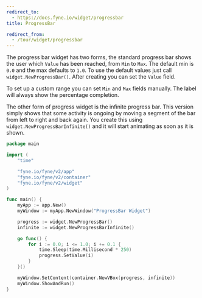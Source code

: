 ```yaml
---
redirect_to:
  - https://docs.fyne.io/widget/progressbar
title: ProgressBar

redirect_from:
  - /tour/widget/progressbar
---
```

The progress bar widget has two forms, the standard progress bar
shows the user which `Value` has been reached, from `Min` to
`Max`. The default min is `0.0` and the max defaults to `1.0`.
To use the default values just call `widget.NewProgressBar()`.
After creating you can set the `Value` field.

To set up a custom range you can set `Min` and `Max` fields
manually. The label will always show the percentage completion.

The other form of progress widget is the infinite progress bar.
This version simply shows that some activity is ongoing by
moving a segment of the bar from left to right and back again.
You create this using `widget.NewProgressBarInfinite()` and
it will start animating as soon as it is shown.

```go
package main

import (
	"time"

	"fyne.io/fyne/v2/app"
	"fyne.io/fyne/v2/container"
	"fyne.io/fyne/v2/widget"
)

func main() {
	myApp := app.New()
	myWindow := myApp.NewWindow("ProgressBar Widget")

	progress := widget.NewProgressBar()
	infinite := widget.NewProgressBarInfinite()

	go func() {
		for i := 0.0; i <= 1.0; i += 0.1 {
			time.Sleep(time.Millisecond * 250)
			progress.SetValue(i)
		}
	}()

	myWindow.SetContent(container.NewVBox(progress, infinite))
	myWindow.ShowAndRun()
}
```
